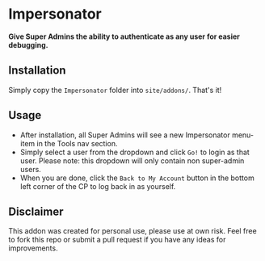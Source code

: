 # Impersonator

**Give Super Admins the ability to authenticate as any user for easier debugging.**

## Installation

Simply copy the `Impersonator` folder into `site/addons/`. That's it!

## Usage

- After installation, all Super Admins will see a new Impersonator menu-item in the Tools nav section.
- Simply select a user from the dropdown and click `Go!` to login as that user. Please note: this dropdown will only contain non super-admin users.
- When you are done, click the `Back to My Account` button in the bottom left corner of the CP to log back in as yourself.

## Disclaimer

This addon was created for personal use, please use at own risk. Feel free to fork this repo or submit a pull request if you have any ideas for improvements.
